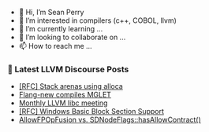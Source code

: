 - 👋 Hi, I’m Sean Perry
- 👀 I’m interested in compilers (c++, COBOL, llvm)
- 🌱 I’m currently learning ...
- 💞️ I’m looking to collaborate on ...
- 📫 How to reach me ...

<!---
s66perry/s66perry is a ✨ special ✨ repository because its `README.md` (this file) appears on your GitHub profile.
You can click the Preview link to take a look at your changes.
--->
### 📕 Latest LLVM Discourse Posts

<!-- DISCOURSE-LLVM:START -->
- [[RFC] Stack arenas using alloca](https://discourse.llvm.org/t/rfc-stack-arenas-using-alloca/80716#post_9)
- [Flang-new compiles MGLET](https://discourse.llvm.org/t/flang-new-compiles-mglet/80930#post_4)
- [Monthly LLVM libc meeting](https://discourse.llvm.org/t/monthly-llvm-libc-meeting/74259?page=2#post_23)
- [[RFC] Windows Basic Block Section Support](https://discourse.llvm.org/t/rfc-windows-basic-block-section-support/80950#post_1)
- [AllowFPOpFusion vs. SDNodeFlags::hasAllowContract&lpar;&rpar;](https://discourse.llvm.org/t/allowfpopfusion-vs-sdnodeflags-hasallowcontract/80909#post_3)
<!-- DISCOURSE-LLVM:END -->

